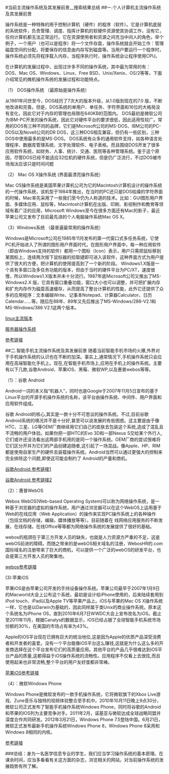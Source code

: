 #当前主流操作系统及其发展前景__搜索结果总结
##一.个人计算机主流操作系统及其发展前景

操作系统是一种特殊的用于控制计算机（硬件）的程序（软件）。它是计算机底层的系统软件，负责管理、调度、指挥计算机的软硬件资源使其协调工作，没有它，任何计算机都无法正常运行。它在资源使用者和资源之间充当中间人的角色，举个例子，一个用户（也可以是程序）将一个文件存盘，操作系统就会开始工作：管理磁盘空间的分配，将要保存的信息由内存写到磁盘等。当用户要运行一个程序时，操作系统必须先将程序载入内存，当程序执行时，操作系统会让程序使用CPU。  

在计算机的发展过程中，出现过许多不同的操作系统，其中最为常用的有：DOS、Mac OS、Windows、Linux、Free BSD、Unix/Xenix、OS/2等等，下面介绍常见的微机操作系统的发展过程和功能特点。

 （1） DOS操作系统 （最原始是操作系统） 

从1981年问世至今，DOS经历了7次大的版本升级，从1.0版到现在的7.0  版，不断地改进和完善。但是，DOS系统的单用户、单任务、字符界面和16位的大格局没有变化，因此它对于内存的管理也局限在640KB的范围内。 DOS最初是微软公司为IBM-PC开发的操作系统，因此它对硬件平台的要求很低，因此适用性较广。常用的DOS有三种不同的品牌，它们是Microsoft公司的MS-DOS、IBM公司的PC-DOS以及Novell公司的DR DOS，这三种DOS相互兼容，但仍有一些区别，三种DOS中使用最多的是MS-DOS。  DOS系统有众多的通用软件支持，如各种语言处理程序、数据库管理系统、文字处理软件、电子表格。而且围绕DOS开发了很多应用软件系统，如财务、人事、统计、交通、医院等各种管理系统。鉴于这个原因，尽管DOS已经不能适应32位机的硬件系统，但是仍广泛流行，不过DOS被市场淘汰应该只是时间问题  

（2） Mac OS X操作系统 (界面最漂亮操作系统） 

Mac OS操作系统是美国苹果计算机公司为它的Macintosh计算机设计的操作系统的一代操作系统，该机型于1984年推出，在当时的PC还只是DOS枯燥的字符界面的时候，Mac率先采用了一些我们至今仍为人称道的技术。比如：GUI图形用户界面、多媒体应用、鼠标等，Macintosh计算机在出版、印刷、影视制作和教育等领域有着广泛的应用，Microsoft Windows至今在很多方面还有Mac的影子，最近苹果公司又发布了目前最先进的个人电脑操作系统Mac OS X。  

（3）Windows系统 （最普遍最常用的操作系统）

 Windows是Microsoft公司在1985年11月发布的第一代窗口式多任务系统，它使PC机开始进入了所谓的图形用户界面时代。在图形用户界面中，每一种应用软件（即由Windows支持的软件）都用一个图标（Icon）表示，用户只需把鼠标移到某图标上，连续两次按下鼠标器的拾取键即可进入该软件，这种界面方式为用户提供了很大的方便，把计算机的使用提高到了一个新的阶段。  Windows1.X版是一个具有多窗口及多任务功能的版本，但由于当时的硬件平台为PC/XT，速度很慢，所以Windows1.X版本并未十分流行。1987年底Microsoft公司又推出了MS-Windows2.X 版，它具有窗口重叠功能，窗口大小也可以调整，并可把扩展内存和扩充内存作为磁盘高速缓存，从而提高了整台计算机的性能，此外它还提供了众多的应用程序：文本编辑Write、记事本Notepad、计算器Calculator、日历Calendar……等。随后在88年、89年又先后推出了MS-Windows/286-V2.1和MS-Windows/386 V2.1这两个版本。  

[linux主流版本](http://blog.sina.com.cn/s/blog_5d6ee3360100qhyv.html)

[服务器操作系统](http://os.51cto.com/art/201112/306208.htm)

[参考链接](http://my.pclady.com.cn/d/2606626.html)





##二.智能手机主流操作系统及其发展前景
随着当前智能手机市场的火爆,外界对于手机操作系统的认识也在不断的加深。事实上,通常情况下,手机操作系统只会应用在高端智能化手机上。现在,在智能手机市场上,应用在手机上的操作系统。主要有以下几款,谷歌Android、苹果iOS、黑莓、微软WP,以及惠普webos等等。

 （1）：谷歌 Android 

Android一词的本义指“机器人”，同时也是Google于2007年11月5日宣布的基于Linux平台的开源手机操作系统的名称，该平台由操作系统、中间件、用户界面和应用软件组成。

谷歌 Android的核心,其实是一款十分不可思议的操作系统。不过,目前谷歌 Android系统的境况并不是十分好,甚至可以说发展的有些困惑。这主要是由于像HTC、三星、LG等OEM厂商继续用它们自己的皮肤去包装这个系统,造成了混乱且不流畅的用户体验。如果你把一部HTC的Evo 3D和一部Nexus S交给某个外行人,它们或许还没法看出这两部手机用的是同一个操作系统。OEM厂商的尝试很难将它们区分开并为它们的产品创建追随者,这引起了一场混战。像Apple、HP、RIM都是使用自家生产的硬件去装载操作系统。Android当然可以通过更强大的控制来完全排除这个问题,即使这可能会制约了 Android的产量和商机。　

[谷歌Android 参考链接1](http://baike.baidu.com/view/1241829.htm)

[谷歌Android 参考链接2](http://www.soft568.com/info/detail/16-20198.html)

（2）：惠普WebOS 

 Webos
WebOS(Web-based Operating System)可以称为网络操作系统，是一种基于浏览器的虚拟的操作系统，用户通过浏览器可以在这个WebOS上运用基于Web的在线应用（Web Application）的操作来实现PC操作系统上的各种操作（包括文档的存储，编辑，媒体播放等等）。目前随着在
线网络应用服务的不断发展，在线存储，在线Office等等都为网络操作系统的发展提供了很好的基础。

webos的瓶颈在于第三方开发人员的缺失，也就是人力资源方严重的不足，这是webOS前进的障碍。而随之带来的是webOS相关域名的注册，WebosHR的.com国际域名的注册带来了巨大的商机，可以提供一个广泛的webOS的研发平台，也会是第三方开发人员的聚集地。

[webos参考链接](http://baike.baidu.com/view/208088.htm)

(3):苹果iOS

苹果iOS是由苹果公司开发的手持设备操作系统。苹果公司最早于2007年1月9日的Macworld大会上公布这个系统，最初是设计给iPhone使用的，后来陆续套用到iPod touch、iPad以及Apple TV等苹果产品上。iOS与苹果的Mac OS X操作系统一样，它也是以Darwin为基础的，因此同样属于类Unix的商业操作系统。原本这个系统名为iPhone OS，直到2010年6月7日WWDC大会上宣布改名为iOS。截止至2011年11月，根据Canalys的数据显示，iOS已经占据了全球智能手机系统市场份额的30%，在美国的市场占有率为43%。

Apple的iOS平台现在已拥有巨大的统治地位,这是因为Apple的优质产品深受消费者和开发者的喜爱。没有一个平台能像iOS平台这么赚钱,这就是为什么这么多的开发商选择在这个平台发布它们的高质量应用。其他平台的产品几乎很难达到iOS平台产品的质量,这都得益于iOS操作系统的流畅性。应用程序不仅看上去很炫,而且使用起来也非常流畅,整个平台的用户友好度都非常棒。

[苹果iOS参考链接](http://baike.baidu.com/view/158983.htm#sub8747673)

（4）：微软Windows Phone 

Windows Phone是微软发布的一款手机操作系统，它将微软旗下的Xbox Live游戏、Zune音乐与独特的视频体验整合至手机中。2010年10月11日晚上9点30分，微软公司正式发布了智能手机操作系统Windows Phone，同时将谷歌的Android和苹果的IOS列为主要竞争对手。2011年2月，诺基亚与微软达成全球战略同盟并深度合作共同研发。2012年3月21日，Windows Phone 7.5登陆中国。6月21日，微软正式发布最新手机操作系统Windows Phone 8，Windows Phone 8采用和Windows 8相同的内核。

[参考链接](http://baike.baidu.com/view/2708518.htm) 



###总结：身为一名医学信息专业的学生，我们应当学习操作系统的基本原理。在课余时间，应当多看看有关这方面的杂志，浏览相关的网站，对当前操作系统的发展趋势有所了解。




